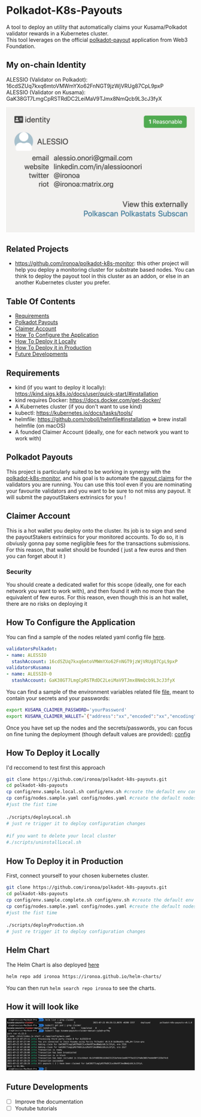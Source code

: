 # Polkadot-K8s-Payouts

A tool to deploy an utility that automatically claims your Kusama/Polkadot validator rewards in a Kubernetes cluster.  
This tool leverages on the official [polkadot-payout](https://github.com/w3f/polkadot-payouts) application from Web3 Foundation.

## My on-chain Identity

ALESSIO (Validator on Polkadot): 16cdSZUq7kxq6mtoVMWmYXo62FnNGT9jzWjVRUg87CpL9pxP  
ALESSIO (Validator on Kusama): GaK38GT7LmgCpRSTRdDC2LeiMaV9TJmx8NmQcb9L3cJ3fyX

![identity](assets/identity.png)

## Related Projects

- https://github.com/ironoa/polkadot-k8s-monitor: this other project will help you deploy a monitoring cluster for substrate based nodes. You can think to deploy the payout tool in this cluster as an addon, or else in an another Kubernetes cluster you prefer.

## Table Of Contents

* [Requirements](#requirements)
* [Polkadot Payouts](#polkadot-payouts)
* [Claimer Account](#claimer-account)
* [How To Configure the Application](#how-to-configure-the-application)
* [How To Deploy it Locally](#how-to-deploy-it-locally)
* [How To Deploy it in Production](#how-to-deploy-it-in-production)
* [Future Developments](#future-developments)

## Requirements
* kind (if you want to deploy it locally): https://kind.sigs.k8s.io/docs/user/quick-start/#installation
* kind requires Docker: https://docs.docker.com/get-docker/
* A Kubernetes cluster (if you don't want to use kind)
* kubectl: https://kubernetes.io/docs/tasks/tools/
* helmfile: https://github.com/roboll/helmfile#installation => brew install helmfile (on macOS)
* A founded Claimer Account (ideally, one for each network you want to work with)

## Polkadot Payouts
This project is particularly suited to be working in synergy with the [polkadot-k8s-monitor](https://github.com/ironoa/polkadot-k8s-monitor), and his goal is to automate the [payout claims](https://wiki.polkadot.network/docs/learn-simple-payouts) for the validators you are running. You can use this tool even if you are nominating your favourite validators and you want to be sure to not miss any payout. It will submit the payoutStakers extrinsics for you !

## Claimer Account

This is a hot wallet you deploy onto the cluster. Its job is to sign and send the payoutStakers extrinsics for your monitored accounts. To do so, it is obviusly gonna pay some negligible fees for the transactions submissions. For this reason, that wallet should be founded ( just a few euros and then you can forget about it ) 

### Security

You should create a dedicated wallet for this scope (ideally, one for each network you want to work with), and then found it with no more than the equivalent of few euros. For this reason, even though this is an hot wallet, there are no risks on deploying it

## How To Configure the Application

You can find a sample of the nodes related yaml config file [here](config/validators.sample.yaml).  

```yaml
validatorsPolkadot:
- name: ALESSIO
  stashAccount: 16cdSZUq7kxq6mtoVMWmYXo62FnNGT9jzWjVRUg87CpL9pxP
validatorsKusama: 
- name: ALESSIO-0
  stashAccount: GaK38GT7LmgCpRSTRdDC2LeiMaV9TJmx8NmQcb9L3cJ3fyX
```

You can find a sample of the environment variables related file [file](config/env.sample.sh), meant to contain your secrets and your passwords:

```sh
export KUSAMA_CLAIMER_PASSWORD='yourPassword'
export KUSAMA_CLAIMER_WALLET=`{"address":"xx","encoded":"xx","encoding":{"content":["pkcs8","sr25519"],"type":["scrypt","xsalsa20-poly1305"],"version":"3"},"meta":{"name":"xx","whenCreated":xx}}`
```

Once you have set up the nodes and the secrets/passwords, you can focus on fine tuning the deployment (though default values are provided): [config](helmfile.d/config)

## How To Deploy it Locally
I'd reccomend to test first this approach 

```bash
git clone https://github.com/ironoa/polkadot-k8s-payouts.git
cd polkadot-k8s-payouts
cp config/env.sample.local.sh config/env.sh #create the default env config file
cp config/nodes.sample.yaml config/nodes.yaml #create the default nodes config file
#just the fist time

./scripts/deployLocal.sh
# just re trigger it to deploy configuration changes

#if you want to delete your local cluster
#./scripts/uninstallLocal.sh
```

## How To Deploy it in Production
First, connect yourself to your chosen kubernetes cluster.

```bash
git clone https://github.com/ironoa/polkadot-k8s-payouts.git 
cd polkadot-k8s-payouts
cp config/env.sample.complete.sh config/env.sh #create the default env config file
cp config/nodes.sample.yaml config/nodes.yaml #create the default nodes config file
#just the fist time

./scripts/deployProduction.sh
# just re trigger it to deploy configuration changes
```

## Helm Chart
The Helm Chart is also deployed [here](https://github.com/ironoa/helm-charts/tree/gh-pages)

```sh
helm repo add ironoa https://ironoa.github.io/helm-charts/
```

You can then run `helm search repo ironoa` to see the charts.

## How it will look like
![log](assets/log.png)

## Future Developments
- [ ] Improve the documentation
- [ ] Youtube tutorials 
